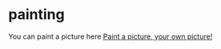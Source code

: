 # painting
You can paint a picture here
[Paint a picture, your own picture!](https://z-x-peng.github.io/painting/)
